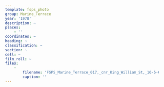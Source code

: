 ```yaml
---
template: fsps_photo
group: Marine_Terrace
year: '1978'
description: ~
places:
    - ''
coordinates: ~
heading: ~
classification: ~
section: ~
cell: ~
film_roll: ~
files:
    -
        filename: 'FSPS_Marine_Terrace_017,_cnr_King_William_St,_16-5-G,_1978.png'
        caption: ''
---
```

